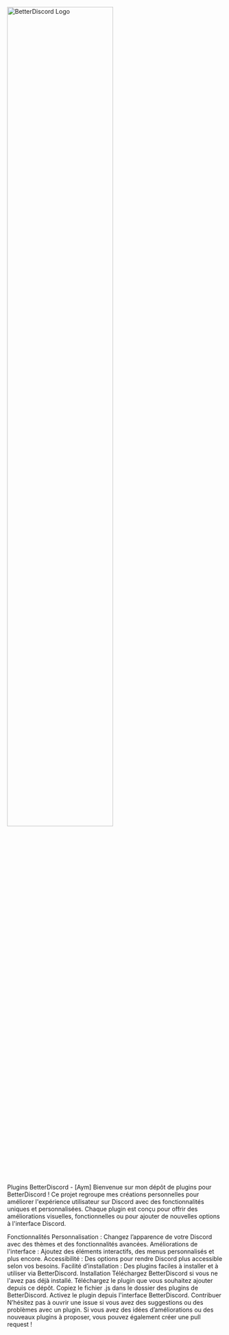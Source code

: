 <a href="https://betterdiscord.app"><img src="https://betterdiscord.app/resources/branding/logo_large.svg" alt="BetterDiscord Logo" style="width: 70%"/></a>

Plugins BetterDiscord - [Aym]
Bienvenue sur mon dépôt de plugins pour BetterDiscord ! Ce projet regroupe mes créations personnelles pour améliorer l'expérience utilisateur sur Discord avec des fonctionnalités uniques et personnalisées. Chaque plugin est conçu pour offrir des améliorations visuelles, fonctionnelles ou pour ajouter de nouvelles options à l'interface Discord.

Fonctionnalités
Personnalisation : Changez l’apparence de votre Discord avec des thèmes et des fonctionnalités avancées.
Améliorations de l'interface : Ajoutez des éléments interactifs, des menus personnalisés et plus encore.
Accessibilité : Des options pour rendre Discord plus accessible selon vos besoins.
Facilité d’installation : Des plugins faciles à installer et à utiliser via BetterDiscord.
Installation
Téléchargez BetterDiscord si vous ne l'avez pas déjà installé.
Téléchargez le plugin que vous souhaitez ajouter depuis ce dépôt.
Copiez le fichier .js dans le dossier des plugins de BetterDiscord.
Activez le plugin depuis l'interface BetterDiscord.
Contribuer
N’hésitez pas à ouvrir une issue si vous avez des suggestions ou des problèmes avec un plugin. Si vous avez des idées d’améliorations ou des nouveaux plugins à proposer, vous pouvez également créer une pull request !

